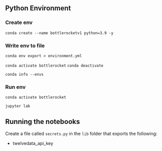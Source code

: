 

## Python Environment
### Create env
`conda create --name bottlerocketv1 python=3.9 -y`

### Write env to file
`conda env export > environment.yml`

`conda activate bottlerocket`
`conda deactivate`

`conda info --envs`

### Run env
`conda activate bottlerocket`

`jupyter lab`

## Running the notebooks

Create a file called `secrets.py` in the `lib` folder that exports the following:
- twelvedata_api_key